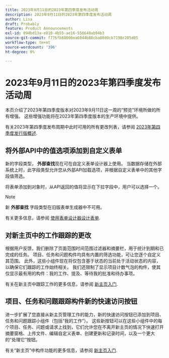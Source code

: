 ```yaml
---
title: 2023年9月11日的2023年第四季度发布活动周
description: 2023年9月11日的2023年第四季度发布活动周
author: Lisa
draft: Probably
feature: Product Announcements
exl-id: 094bd13a-e810-4b55-ae16-556648ab94b3
source-git-commit: f776fb88000ea6044b88cba88d0cb7198c205d05
workflow-type: tm+mt
source-wordcount: '396'
ht-degree: 0%

---
```


# 2023年9月11日的2023年第四季度发布活动周

本页介绍了2023年第四季度版本对2023年9月11日这一周的“预览”环境所做的所有增强。 这些增强功能将在2023年第四季度版本的生产环境中提供。

有关2023年第四季度发布周期中此时可用的所有更改列表，请参阅 [2023年第四季度发行版概述](/help/quicksilver/product-announcements/product-releases/23-q4-release-activity/23-q4-release-overview.md).

## 将外部API中的值选项添加到自定义表单

新的字段类型， **外部查找**&#x200B;现在可在自定义表单设计器上使用。 当数据存储在外部系统上时，此字段类型允许您从外部API加载选项，并根据自定义表单中的其他字段值筛选。

将表单添加到对象时，从API返回的值将显示在下拉字段中，用户可以选择一个。

>[!NOTE]
>
>新 **外部查找** 字段类型在旧版表单生成器中不可用。

有关更多信息，请参阅 [使用表单设计器设计表单](/help/quicksilver/administration-and-setup/customize-workfront/create-manage-custom-forms/form-designer/design-a-form/design-a-form.md).

## 对新主页中的工作跟踪的更改

根据用户反馈，我们删除了页面范围时间范围过滤器和摘要栏，用于统计到期和已完成的任务。 项目、任务和问题构件均具有内置的筛选功能，可让您逐个自定义其范围。 此外，这些小组件现在将仅包含基于状态的当前处于活动状态的内容，以确保它们跟踪的工作始终相关。 我们还限制了显示项目计数气泡的构件，使其仅显示最有用的构件：我的工作、提及、等待我的批准和待办事项。

有关在新主页中跟踪工作的更多信息，请参阅 [新主页入门](/help/quicksilver/workfront-basics/using-home/new-home/get-started-with-new-home.md).

## 项目、任务和问题跟踪构件新的快速访问按钮

进一步扩展了您直接从新主页管理工作的能力，新的快速访问按钮已添加到项目、任务和问题跟踪小组件（包括“我的工作”）。 这些新按钮可以在这些小组件中的每个项目、任务、问题或请求上找到，它们允许您在不离开新主页的情况下快速打开摘要窗格、上传文件、编辑自定义表单、创建更新和记录时间，以及一个更大的“处理它”按钮。

有关“新主页”中构件功能的更多信息，请参阅 [新主页入门](/help/quicksilver/workfront-basics/using-home/new-home/get-started-with-new-home.md).
